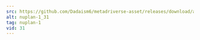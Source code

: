 ```yaml
---
src: https://github.com/Dadaism6/metadriverse-asset/releases/download/assetsv1.0.2/nuplan-1_31.mp4
alt: nuplan-1_31
tag: nuplan-1
vid: 31
---
```

